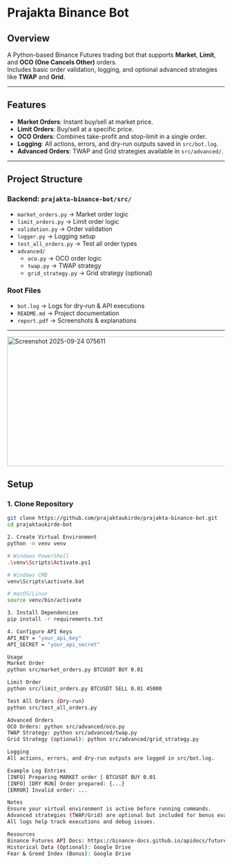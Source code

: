 # Prajakta Binance Bot

## Overview
A Python-based Binance Futures trading bot that supports **Market**, **Limit**, and **OCO (One Cancels Other)** orders.  
Includes basic order validation, logging, and optional advanced strategies like **TWAP** and **Grid**.

---

## Features
- **Market Orders**: Instant buy/sell at market price.  
- **Limit Orders**: Buy/sell at a specific price.  
- **OCO Orders**: Combines take-profit and stop-limit in a single order.  
- **Logging**: All actions, errors, and dry-run outputs saved in `src/bot.log`.  
- **Advanced Orders**: TWAP and Grid strategies available in `src/advanced/`.

---

## Project Structure

### Backend: `prajakta-binance-bot/src/`
- `market_orders.py` → Market order logic
- `limit_orders.py` → Limit order logic
- `validation.py` → Order validation
- `logger.py` → Logging setup
- `test_all_orders.py` → Test all order types
- `advanced/`
  - `oco.py` → OCO order logic
  - `twap.py` → TWAP strategy
  - `grid_strategy.py` → Grid strategy (optional)

### Root Files
- `bot.log` → Logs for dry-run & API executions
- `README.md` → Project documentation
- `report.pdf` → Screenshots & explanations
---

<img width="700" height="300" alt="Screenshot 2025-09-24 075611" src="https://github.com/user-attachments/assets/9cfa4b92-5bf0-4403-81f8-65762d763e73" />


## Setup

### 1. Clone Repository
```bash
git clone https://github.com/prajaktaukirde/prajakta-binance-bot.git
cd prajaktaukirde-bot

2. Create Virtual Environment
python -m venv venv

# Windows PowerShell
.\venv\Scripts\Activate.ps1

# Windows CMD
venv\Scripts\activate.bat

# macOS/Linux
source venv/bin/activate

3. Install Dependencies
pip install -r requirements.txt

4. Configure API Keys
API_KEY = "your_api_key"
API_SECRET = "your_api_secret"

Usage
Market Order
python src/market_orders.py BTCUSDT BUY 0.01

Limit Order
python src/limit_orders.py BTCUSDT SELL 0.01 45000

Test All Orders (Dry-run)
python src/test_all_orders.py

Advanced Orders
OCO Orders: python src/advanced/oco.py
TWAP Strategy: python src/advanced/twap.py
Grid Strategy (optional): python src/advanced/grid_strategy.py

Logging
All actions, errors, and dry-run outputs are logged in src/bot.log.

Example Log Entries
[INFO] Preparing MARKET order | BTCUSDT BUY 0.01
[INFO] [DRY RUN] Order prepared: {...}
[ERROR] Invalid order: ...

Notes
Ensure your virtual environment is active before running commands.
Advanced strategies (TWAP/Grid) are optional but included for bonus evaluation.
All logs help track executions and debug issues.

Resources
Binance Futures API Docs: https://binance-docs.github.io/apidocs/futures/en/
Historical Data (Optional): Google Drive
Fear & Greed Index (Bonus): Google Drive
